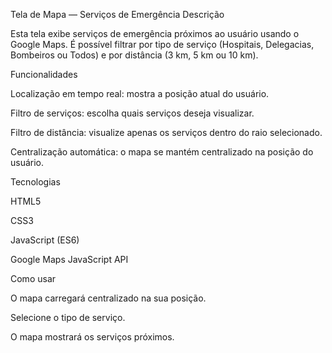 Tela de Mapa — Serviços de Emergência
Descrição

Esta tela exibe serviços de emergência próximos ao usuário usando o Google Maps. É possível filtrar por tipo de serviço (Hospitais, Delegacias, Bombeiros ou Todos) e por distância (3 km, 5 km ou 10 km).

Funcionalidades

Localização em tempo real: mostra a posição atual do usuário.

Filtro de serviços: escolha quais serviços deseja visualizar.

Filtro de distância: visualize apenas os serviços dentro do raio selecionado.

Centralização automática: o mapa se mantém centralizado na posição do usuário.

Tecnologias

HTML5

CSS3

JavaScript (ES6)

Google Maps JavaScript API


Como usar

O mapa carregará centralizado na sua posição.

Selecione o tipo de serviço.

O mapa mostrará os serviços próximos.